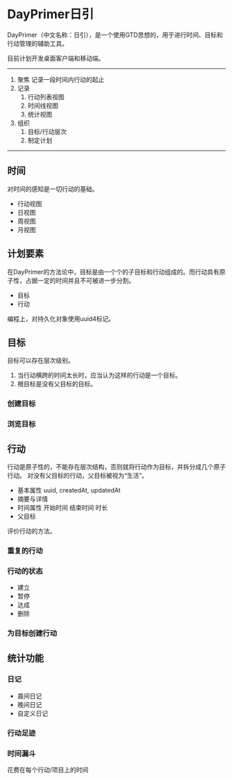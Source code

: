 # DayPrimer日引

DayPrimer（中文名称：日引），是一个使用GTD思想的，用于进行时间、目标和行动管理的辅助工具。

目前计划开发桌面客户端和移动端。

---

1. 聚焦 记录一段时间内行动的起止
2. 记录
    1. 行动列表视图
    2. 时间线视图
    3. 统计视图
3. 组织
    1. 目标/行动层次
    2. 制定计划

---

## 时间

对时间的感知是一切行动的基础。

- 行动视图
- 日视图
- 周视图
- 月视图

## 计划要素

在DayPrimer的方法论中，目标是由一个个的子目标和行动组成的。而行动具有原子性，占据一定的时间并且不可被进一步分割。

- 目标
- 行动

编程上，对持久化对象使用uuid4标记。

## 目标

目标可以存在层次级别。

1. 当行动横跨的时间太长时，应当认为这样的行动是一个目标。
2. 根目标是没有父目标的目标。

### 创建目标

### 浏览目标

## 行动

行动是原子性的，不能存在层次结构，否则就将行动作为目标，并拆分成几个原子行动。
对没有父目标的行动，父目标被视为“生活”。

- 基本属性 uuid, createdAt, updatedAt
- 摘要与详情
- 时间属性 开始时间 结束时间 时长
- 父目标

评价行动的方法。

### 重复的行动

### 行动的状态

- 建立
- 暂停
- 达成
- 删除

### 为目标创建行动

## 统计功能

### 日记

- 晨间日记
- 晚间日记
- 自定义日记

### 行动足迹

### 时间漏斗

花费在每个行动/项目上的时间
